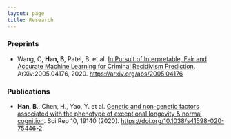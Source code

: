 ```yaml
---
layout: page
title: Research
---
```


### Preprints

- Wang, C, **Han, B**, Patel, B. et al. [In Pursuit of Interpretable, Fair and Accurate Machine Learning for Criminal Recidivism Prediction](https://arxiv.org/abs/2005.04176). ArXiv:2005.04176, 2020. https://arxiv.org/abs/2005.04176

### Publications

- **Han, B**., Chen, H., Yao, Y. et al. [Genetic and non-genetic factors associated with the phenotype of exceptional longevity & normal cognition](https://www.nature.com/articles/s41598-020-75446-2). Sci Rep 10, 19140 (2020). https://doi.org/10.1038/s41598-020-75446-2

